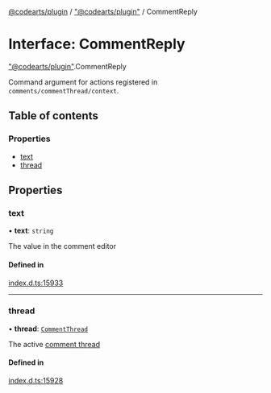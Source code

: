 [@codearts/plugin](../README.md) / ["@codearts/plugin"](../modules/_codearts_plugin_.md) / CommentReply

# Interface: CommentReply

["@codearts/plugin"](../modules/_codearts_plugin_.md).CommentReply

Command argument for actions registered in `comments/commentThread/context`.

## Table of contents

### Properties

- [text](codearts_plugin_.CommentReply.md#text)
- [thread](codearts_plugin_.CommentReply.md#thread)

## Properties

### text

• **text**: `string`

The value in the comment editor

#### Defined in

[index.d.ts:15933](https://github.com/shuyaqian/cloudide-plugin-api/blob/3fbdd11/index.d.ts#L15933)

___

### thread

• **thread**: [`CommentThread`](codearts_plugin_.CommentThread.md)

The active [comment thread](codearts_plugin_.CommentThread.md)

#### Defined in

[index.d.ts:15928](https://github.com/shuyaqian/cloudide-plugin-api/blob/3fbdd11/index.d.ts#L15928)
